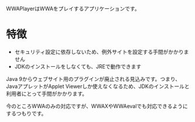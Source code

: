 WWAPlayerはWWAをプレイするアプリケーションです。

# 特徴
- セキュリティ設定に依存しないため、例外サイトを設定する手間がかかりません
- JDKのインストールをしなくても、JREで動作できます

Java 9からウェブサイト用のプラグインが廃止される見込みです。つまり、JavaアプレットがApplet Viewerしか使えなくなるため、JDKのインストールと利用者にとって手間がかかります。

今のところWWAのみの対応ですが、WWAXやWWAevalでも対応できるようにするつもりです。
